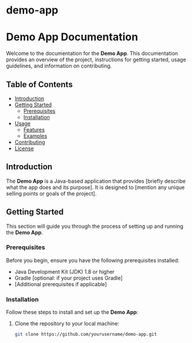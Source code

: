 # demo-app
# Demo App Documentation

Welcome to the documentation for the **Demo App**. This documentation provides an overview of the project, instructions for getting started, usage guidelines, and information on contributing.

## Table of Contents

- [Introduction](#introduction)
- [Getting Started](#getting-started)
  - [Prerequisites](#prerequisites)
  - [Installation](#installation)
- [Usage](#usage)
  - [Features](#features)
  - [Examples](#examples)
- [Contributing](#contributing)
- [License](#license)

## Introduction

The **Demo App** is a Java-based application that provides [briefly describe what the app does and its purpose]. It is designed to [mention any unique selling points or goals of the project].

## Getting Started

This section will guide you through the process of setting up and running the **Demo App**.

### Prerequisites

Before you begin, ensure you have the following prerequisites installed:

- Java Development Kit (JDK) 1.8 or higher
- Gradle [optional: if your project uses Gradle]
- [Additional prerequisites if applicable]

### Installation

Follow these steps to install and set up the **Demo App**:

1. Clone the repository to your local machine:

   ```bash
   git clone https://github.com/yourusername/demo-app.git
